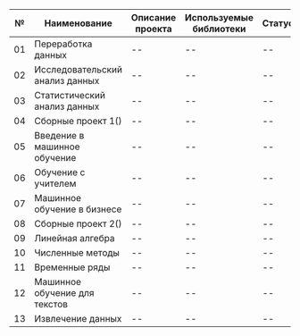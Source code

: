 №|Наименование|Описание проекта|Используемые библиотеки|Статус|
--|--|--|--|--|
01|Переработка данных|--|--|--|
02|Исследовательский анализ данных|--|--|--|
03|Статистический анализ данных|--|--|--|
04|Сборные проект 1()|--|--|--|
05|Введение в машинное обучение|--|--|--|
06|Обучение с учителем|--|--|--|
07|Машинное обучение в бизнесе|--|--|--|
08|Сборные проект 2()|--|--|--|
09|Линейная алгебра|--|--|--|
10|Численные методы|--|--|--|
11|Временные ряды|--|--|--|
12|Машинное обучение для текстов|--|--|--|
13|Извлечение данных|--|--|--|
